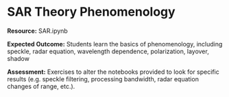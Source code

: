 # SAR Theory Phenomenology

**Resource:** SAR.ipynb 

**Expected Outcome:** Students learn the basics of phenomenology, including speckle, radar equation, wavelength dependence, polarization, layover, shadow 

**Assessment:** Exercises to alter the notebooks provided to look for specific results (e.g. speckle filtering, processing bandwidth, radar equation changes of range, etc.).
